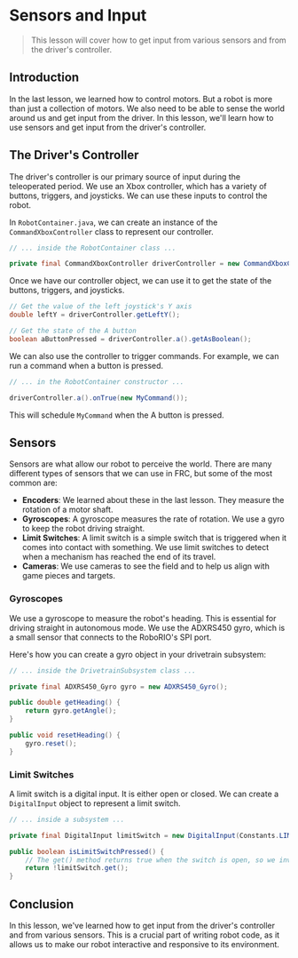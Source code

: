 # Sensors and Input

> This lesson will cover how to get input from various sensors and from the driver's controller.

## Introduction

In the last lesson, we learned how to control motors. But a robot is more than just a collection of motors. We also need to be able to sense the world around us and get input from the driver. In this lesson, we'll learn how to use sensors and get input from the driver's controller.

## The Driver's Controller

The driver's controller is our primary source of input during the teleoperated period. We use an Xbox controller, which has a variety of buttons, triggers, and joysticks. We can use these inputs to control the robot.

In `RobotContainer.java`, we can create an instance of the `CommandXboxController` class to represent our controller.

```java
// ... inside the RobotContainer class ...

private final CommandXboxController driverController = new CommandXboxController(Constants.DRIVER_CONTROLLER_PORT);
```

Once we have our controller object, we can use it to get the state of the buttons, triggers, and joysticks.

```java
// Get the value of the left joystick's Y axis
double leftY = driverController.getLeftY();

// Get the state of the A button
boolean aButtonPressed = driverController.a().getAsBoolean();
```

We can also use the controller to trigger commands. For example, we can run a command when a button is pressed.

```java
// ... in the RobotContainer constructor ...

driverController.a().onTrue(new MyCommand());
```

This will schedule `MyCommand` when the A button is pressed.

## Sensors

Sensors are what allow our robot to perceive the world. There are many different types of sensors that we can use in FRC, but some of the most common are:

*   **Encoders**: We learned about these in the last lesson. They measure the rotation of a motor shaft.
*   **Gyroscopes**: A gyroscope measures the rate of rotation. We use a gyro to keep the robot driving straight.
*   **Limit Switches**: A limit switch is a simple switch that is triggered when it comes into contact with something. We use limit switches to detect when a mechanism has reached the end of its travel.
*   **Cameras**: We use cameras to see the field and to help us align with game pieces and targets.

### Gyroscopes

We use a gyroscope to measure the robot's heading. This is essential for driving straight in autonomous mode. We use the ADXRS450 gyro, which is a small sensor that connects to the RoboRIO's SPI port.

Here's how you can create a gyro object in your drivetrain subsystem:

```java
// ... inside the DrivetrainSubsystem class ...

private final ADXRS450_Gyro gyro = new ADXRS450_Gyro();

public double getHeading() {
    return gyro.getAngle();
}

public void resetHeading() {
    gyro.reset();
}
```

### Limit Switches

A limit switch is a digital input. It is either open or closed. We can create a `DigitalInput` object to represent a limit switch.

```java
// ... inside a subsystem ...

private final DigitalInput limitSwitch = new DigitalInput(Constants.LIMIT_SWITCH_PORT);

public boolean isLimitSwitchPressed() {
    // The get() method returns true when the switch is open, so we invert it.
    return !limitSwitch.get();
}
```

## Conclusion

In this lesson, we've learned how to get input from the driver's controller and from various sensors. This is a crucial part of writing robot code, as it allows us to make our robot interactive and responsive to its environment.